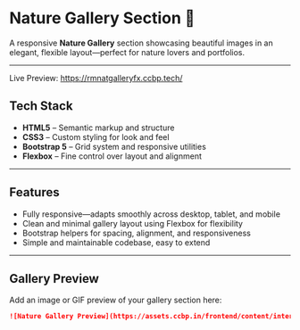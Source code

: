 #  Nature Gallery Section  🌿

A responsive **Nature Gallery** section showcasing beautiful images in an elegant, flexible layout—perfect for nature lovers and portfolios.

---

Live Preview: https://rmnatgalleryfx.ccbp.tech/

##  Tech Stack
- **HTML5** – Semantic markup and structure  
- **CSS3** – Custom styling for look and feel  
- **Bootstrap 5** – Grid system and responsive utilities  
- **Flexbox** – Fine control over layout and alignment

---

##  Features
- Fully responsive—adapts smoothly across desktop, tablet, and mobile  
- Clean and minimal gallery layout using Flexbox for flexibility  
- Bootstrap helpers for spacing, alignment, and responsiveness  
- Simple and maintainable codebase, easy to extend

---

##  Gallery Preview
Add an image or GIF preview of your gallery section here:
```markdown
![Nature Gallery Preview](https://assets.ccbp.in/frontend/content/intermediate-rwd/nature-gallery-ouput-v3.gif)
